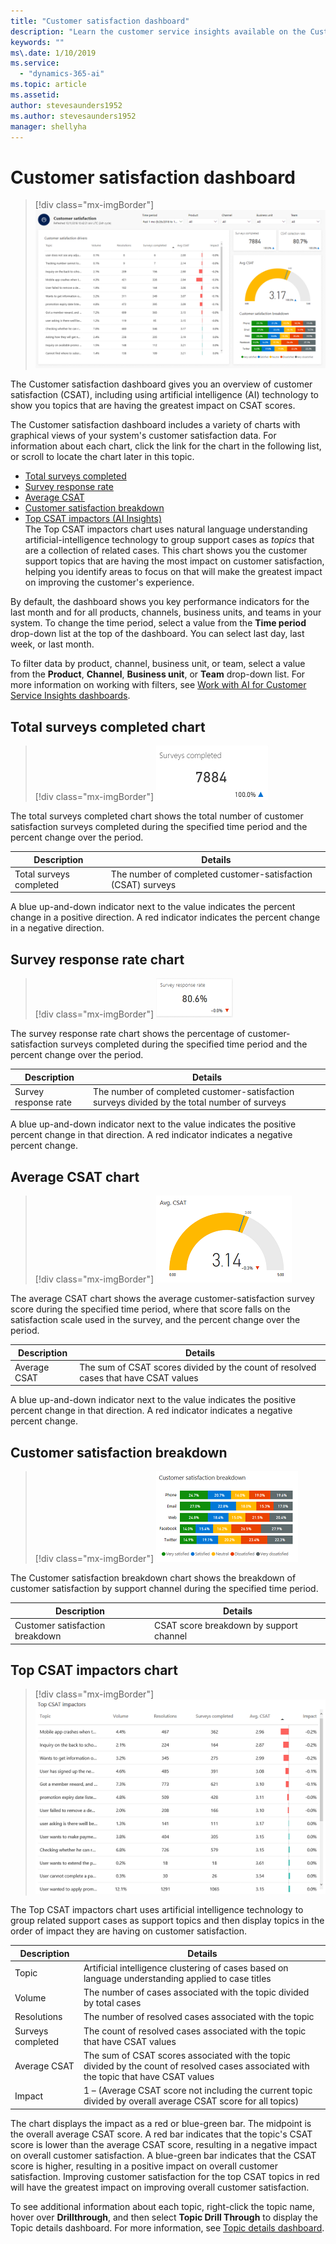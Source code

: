 ```yaml
---
title: "Customer satisfaction dashboard"
description: "Learn the customer service insights available on the Customer satisfaction dashboard​."
keywords: ""
ms\.date: 1/10/2019
ms.service:
  - "dynamics-365-ai"
ms.topic: article
ms.assetid: 
author: stevesaunders1952
ms.author: stevesaunders1952
manager: shellyha
---
```


# Customer satisfaction dashboard

> [!div class="mx-imgBorder"]
> ![Customer satisfaction dashboard](media/ai-csi-CSAT-dash.PNG "Customer satisfaction dashboard")

The Customer satisfaction dashboard gives you an overview of customer satisfaction (CSAT), including using artificial intelligence (AI) technology to show you topics that are having the greatest impact on CSAT scores.

The Customer satisfaction dashboard includes a variety of charts with graphical views of your system's customer satisfaction data. For information about each chart, click the link for the chart in the following list, or scroll to locate the chart later in this topic.

* [Total surveys completed](#total-surveys-completed-chart)
* [Survey response rate](#survey-response-rate-chart)
* [Average CSAT](#average-csat-chart)
* [Customer satisfaction breakdown](#customer-satisfaction-breakdown)
* [Top CSAT impactors (AI Insights)](#top-csat-impactors-chart)</br>
  The Top CSAT impactors chart uses natural language understanding artificial-intelligence technology to group support cases as *topics* that are a collection of related cases. This chart shows you the customer support topics that are having the most impact on customer satisfaction, helping you identify areas to focus on that will make the greatest impact on improving the customer's experience.

By default, the dashboard shows you key performance indicators for the last month and for all products, channels, business units, and teams in your system. To change the time period, select a value from the **Time period** drop-down list at the top of the dashboard. You can select last day, last week, or last month.

To filter data by product, channel, business unit, or team, select a value from the **Product**, **Channel**, **Business unit**, or **Team** drop-down list. For more information on working with filters, see [Work with AI for Customer Service Insights dashboards](use-dashboard-sample-data.md).

## Total surveys completed chart

> [!div class="mx-imgBorder"]
> ![Total surveys completed chart](media/ai-csi-surveys-completed.PNG "Total surveys completed chart")

The total surveys completed chart shows the total number of customer satisfaction surveys completed during the specified time period and the percent change over the period.

Description | Details
----------- | -------
Total surveys completed | The number of completed customer-satisfaction (CSAT) surveys

A blue up-and-down indicator next to the value indicates the percent change in a positive direction. A red indicator indicates the percent change in a negative direction.

## Survey response rate chart

> [!div class="mx-imgBorder"]
> ![Survey response rate chart](media/ai-csi-response-rate.PNG "Survey response rate chart")

The survey response rate chart shows the percentage of customer-satisfaction surveys completed during the specified time period and the percent change over the period.

Description | Details
----------- | -------
Survey response rate | The number of completed customer-satisfaction surveys divided by the total number of surveys

A blue up-and-down indicator next to the value indicates the positive percent change in that direction. A red indicator indicates a negative percent change.

## Average CSAT chart

> [!div class="mx-imgBorder"]
> ![Average CSAT chart](media/ai-csi-average-csat.PNG "Average CSAT chart")

The average CSAT chart shows the average customer-satisfaction survey score during the specified time period, where that score falls on the satisfaction scale used in the survey, and the percent change over the period.

Description | Details
----------- | -------
Average CSAT | The sum of CSAT scores divided by the count of resolved cases that have CSAT values

A blue up-and-down indicator next to the value indicates the positive percent change in that direction. A red indicator indicates a negative percent change.

## Customer satisfaction breakdown

> [!div class="mx-imgBorder"]
> ![Customer satisfaction breakdown](media/ai-csi-csat-breakdown.PNG "Customer satisfaction breakdown")

The Customer satisfaction breakdown chart shows the breakdown of customer satisfaction by support channel during the specified time period.

Description | Details
----------- | -------
Customer satisfaction breakdown | CSAT score breakdown by support channel

## Top CSAT impactors chart

> [!div class="mx-imgBorder"]
> ![Top CSAT impactors chart](media/ai-csi-CSAT-impactors.PNG "Top CSAT impactors chart")

The Top CSAT impactors chart uses artificial intelligence technology to group related support cases as support topics and then display topics in the order of impact they are having on customer satisfaction.

Description | Details
----------- | -------
Topic | Artificial intelligence clustering of cases based on language understanding applied to case titles
Volume | The number of cases associated with the topic divided by total cases
Resolutions | The number of resolved cases associated with the topic
Surveys completed | The count of resolved cases associated with the topic that have CSAT values
Average CSAT | The sum of CSAT scores associated with the topic divided by the count of resolved cases associated with the topic that have CSAT values
Impact | 1 – (Average CSAT score not including the current topic divided by overall average CSAT score for all topics)

The chart displays the impact as a red or blue-green bar. The midpoint is the overall average CSAT score. A red bar indicates that the topic's CSAT score is lower than the average CSAT score, resulting in a negative impact on overall customer satisfaction. A blue-green bar indicates that the CSAT score is higher, resulting in a positive impact on overall customer satisfaction. Improving customer satisfaction for the top CSAT topics in red will have the greatest impact on improving overall customer satisfaction.

To see additional information about each topic, right-click the topic name, hover over **Drillthrough**, and then select **Topic Drill Through** to display the Topic details dashboard. For more information, see [Topic details dashboard](dashboard-topic-details.md).
